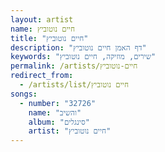 ```yaml
---
layout: artist
name: חיים נוטוביץ
title: "חיים נוטוביץ"
description: "דף האמן חיים נוטוביץ"
keywords: "שירים, מוזיקה, חיים נוטוביץ"
permalink: /artists/חיים-נוטוביץ
redirect_from:
  - /artists/list/חיים נוטוביץ
songs:
  - number: "32726"
    name: "והשיב"
    album: "סינגלים"
    artist: "חיים נוטוביץ"
---
```

